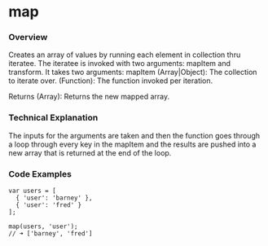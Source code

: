 # map

### Overview
Creates an array of values by running each element in collection thru iteratee. The iteratee is invoked with two arguments: mapItem and transform. It takes two arguments:
mapItem (Array|Object): The collection to iterate over.
(Function): The function invoked per iteration.


Returns
(Array): Returns the new mapped array.


### Technical Explanation

The inputs for the arguments are taken and then the function goes through a loop through every key in the mapItem and the results are pushed into a new array that is returned at the end of the loop.


### Code Examples


```
var users = [
  { 'user': 'barney' },
  { 'user': 'fred' }
];

map(users, 'user');
// ➜ ['barney', 'fred']

```
